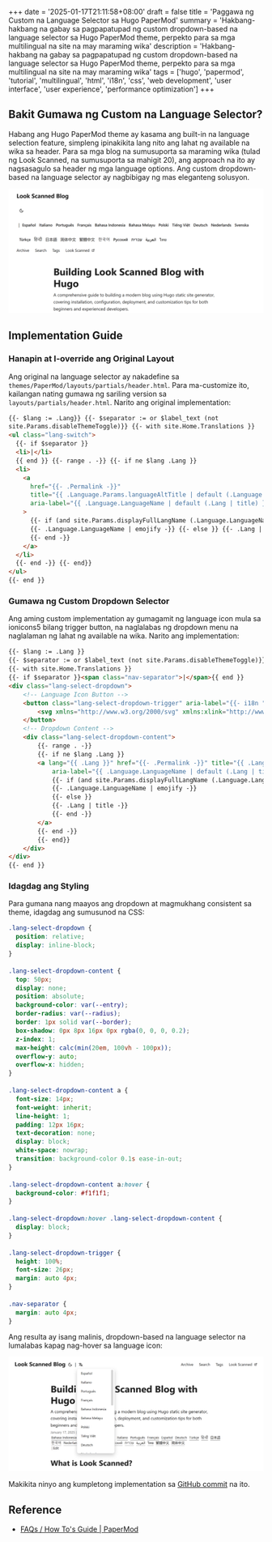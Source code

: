+++
date = '2025-01-17T21:11:58+08:00'
draft = false
title = 'Paggawa ng Custom na Language Selector sa Hugo PaperMod'
summary = 'Hakbang-hakbang na gabay sa pagpapatupad ng custom dropdown-based na language selector sa Hugo PaperMod theme, perpekto para sa mga multilingual na site na may maraming wika'
description = 'Hakbang-hakbang na gabay sa pagpapatupad ng custom dropdown-based na language selector sa Hugo PaperMod theme, perpekto para sa mga multilingual na site na may maraming wika'
tags = ['hugo', 'papermod', 'tutorial', 'multilingual', 'html', 'i18n', 'css', 'web development', 'user interface', 'user experience', 'performance optimization']
+++

## Bakit Gumawa ng Custom na Language Selector?

Habang ang Hugo PaperMod theme ay kasama ang built-in na language selection feature, simpleng ipinakikita lang nito ang lahat ng available na wika sa header. Para sa mga blog na sumusuporta sa maraming wika (tulad ng Look Scanned, na sumusuporta sa mahigit 20), ang approach na ito ay nagsasagulo sa header ng mga language options. Ang custom dropdown-based na language selector ay nagbibigay ng mas eleganteng solusyon.

![Default na Language Selector sa Hugo PaperMod theme](./old-language-select.webp)

## Implementation Guide

### Hanapin at I-override ang Original Layout

Ang original na language selector ay nakadefine sa `themes/PaperMod/layouts/partials/header.html`. Para ma-customize ito, kailangan nating gumawa ng sariling version sa `layouts/partials/header.html`. Narito ang original implementation:

```html
{{- $lang := .Lang}} {{- $separator := or $label_text (not
site.Params.disableThemeToggle)}} {{- with site.Home.Translations }}
<ul class="lang-switch">
  {{- if $separator }}
  <li>|</li>
  {{ end }} {{- range . -}} {{- if ne $lang .Lang }}
  <li>
    <a
      href="{{- .Permalink -}}"
      title="{{ .Language.Params.languageAltTitle | default (.Language.LanguageName | emojify) | default (.Lang | title) }}"
      aria-label="{{ .Language.LanguageName | default (.Lang | title) }}"
    >
      {{- if (and site.Params.displayFullLangName (.Language.LanguageName)) }}
      {{- .Language.LanguageName | emojify -}} {{- else }} {{- .Lang | title -}}
      {{- end -}}
    </a>
  </li>
  {{- end -}} {{- end}}
</ul>
{{- end }}
```

### Gumawa ng Custom Dropdown Selector

Ang aming custom implementation ay gumagamit ng language icon mula sa ionicons5 bilang trigger button, na naglalabas ng dropdown menu na naglalaman ng lahat ng available na wika. Narito ang implementation:

```html
{{- $lang := .Lang }}
{{- $separator := or $label_text (not site.Params.disableThemeToggle)}}
{{- with site.Home.Translations }}
{{- if $separator }}<span class="nav-separator">|</span>{{ end }}
<div class="lang-select-dropdown">
    <!-- Language Icon Button -->
    <button class="lang-select-dropdown-trigger" aria-label="{{- i18n "translations" | default "Mga Salin" }}" type="button">
        <svg xmlns="http://www.w3.org/2000/svg" xmlns:xlink="http://www.w3.org/1999/xlink" viewBox="0 0 512 512" width="24" height="18"><path d="M478.33 433.6l-90-218a22 22 0 0 0-40.67 0l-90 218a22 22 0 1 0 40.67 16.79L316.66 406h102.67l18.33 44.39A22 22 0 0 0 458 464a22 22 0 0 0 20.32-30.4zM334.83 362L368 281.65L401.17 362z" fill="currentColor"></path><path d="M267.84 342.92a22 22 0 0 0-4.89-30.7c-.2-.15-15-11.13-36.49-34.73c39.65-53.68 62.11-114.75 71.27-143.49H330a22 22 0 0 0 0-44H214V70a22 22 0 0 0-44 0v20H54a22 22 0 0 0 0 44h197.25c-9.52 26.95-27.05 69.5-53.79 108.36c-31.41-41.68-43.08-68.65-43.17-68.87a22 22 0 0 0-40.58 17c.58 1.38 14.55 34.23 52.86 83.93c.92 1.19 1.83 2.35 2.74 3.51c-39.24 44.35-77.74 71.86-93.85 80.74a22 22 0 1 0 21.07 38.63c2.16-1.18 48.6-26.89 101.63-85.59c22.52 24.08 38 35.44 38.93 36.1a22 22 0 0 0 30.75-4.9z" fill="currentColor"></path></svg>
    </button>
    <!-- Dropdown Content -->
    <div class="lang-select-dropdown-content">
        {{- range . -}}
        {{- if ne $lang .Lang }}
        <a lang="{{ .Lang }}" href="{{- .Permalink -}}" title="{{ .Language.Params.languageAltTitle | default (.Language.LanguageName | emojify) | default (.Lang | title) }}"
            aria-label="{{ .Language.LanguageName | default (.Lang | title) }}">
            {{- if (and site.Params.displayFullLangName (.Language.LanguageName)) }}
            {{- .Language.LanguageName | emojify -}}
            {{- else }}
            {{- .Lang | title -}}
            {{- end -}}
        </a>
        {{- end -}}
        {{- end}}
    </div>
</div>
{{- end }}
```

### Idagdag ang Styling

Para gumana nang maayos ang dropdown at magmukhang consistent sa theme, idagdag ang sumusunod na CSS:

```css
.lang-select-dropdown {
  position: relative;
  display: inline-block;
}

.lang-select-dropdown-content {
  top: 50px;
  display: none;
  position: absolute;
  background-color: var(--entry);
  border-radius: var(--radius);
  border: 1px solid var(--border);
  box-shadow: 0px 8px 16px 0px rgba(0, 0, 0, 0.2);
  z-index: 1;
  max-height: calc(min(20em, 100vh - 100px));
  overflow-y: auto;
  overflow-x: hidden;
}

.lang-select-dropdown-content a {
  font-size: 14px;
  font-weight: inherit;
  line-height: 1;
  padding: 12px 16px;
  text-decoration: none;
  display: block;
  white-space: nowrap;
  transition: background-color 0.1s ease-in-out;
}

.lang-select-dropdown-content a:hover {
  background-color: #f1f1f1;
}

.lang-select-dropdown:hover .lang-select-dropdown-content {
  display: block;
}

.lang-select-dropdown-trigger {
  height: 100%;
  font-size: 26px;
  margin: auto 4px;
}

.nav-separator {
  margin: auto 4px;
}
```

Ang resulta ay isang malinis, dropdown-based na language selector na lumalabas kapag nag-hover sa language icon:

![Custom na Language Selector sa Hugo PaperMod theme](./custom-language-select.webp)

Makikita ninyo ang kumpletong implementation sa [GitHub commit](https://github.com/lookscanned/lookscanned-blog/commit/a47f5c2be887ab3ae198d1967f328d3683504ff0) na ito.

## Reference

- [FAQs / How To's Guide | PaperMod](https://adityatelange.github.io/hugo-PaperMod/posts/papermod/papermod-faq/#bundling-custom-css-with-themes-assets)
